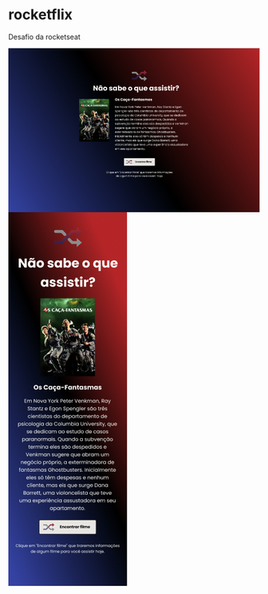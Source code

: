 # rocketflix
Desafio da rocketseat

<p>
  <img src="https://github.com/Wollace-Buarque/rocketflix/blob/main/src/assets/Screenshot_1.png?raw=true" width="650" align="center" />
  <img src="https://github.com/Wollace-Buarque/rocketflix/blob/main/src/assets/Screenshot_2.png?raw=true" align="center"/>
</p>
